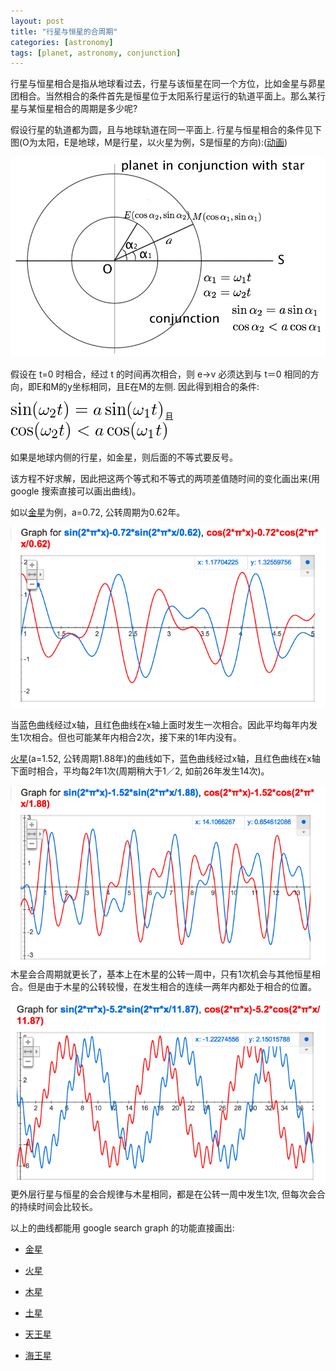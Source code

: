 ```yaml
---
layout: post
title: "行星与恒星的合周期"
categories: [astronomy]
tags: [planet, astronomy, conjunction]
---
```


行星与恒星相合是指从地球看过去，行星与该恒星在同一个方位，比如金星与昴星团相合。当然相合的条件首先是恒星位于太阳系行星运行的轨道平面上。那么某行星与某恒星相合的周期是多少呢? 

假设行星的轨道都为圆，且与地球轨道在同一平面上. 行星与恒星相合的条件见下图(O为太阳，E是地球，M是行星，以火星为例，S是恒星的方向):([动画](http://dayigu.github.com/html/planet_star_conjunction.html))

![行星与恒星相合的条件](/images/planet_star_conjunction.png)

假设在 t=0 时相合，经过 t 的时间再次相合，则 e->v 必须达到与 t＝0 相同的方向，即E和M的y坐标相同，且E在M的左侧. 因此得到相合的条件:

![相合方程](/images/latex/eq_7378894517581845269_2.png)
且
![相合条件](/images/latex/eq_2329005520818939421_2.png)

如果是地球内侧的行星，如金星，则后面的不等式要反号。

该方程不好求解，因此把这两个等式和不等式的两项差值随时间的变化画出来(用 google 搜索直接可以画出曲线)。

如以[金星][1]为例，a=0.72, 公转周期为0.62年。

![金星与恒星的会合](/images/venus_conjunction.png)

当蓝色曲线经过x轴，且红色曲线在x轴上面时发生一次相合。因此平均每年内发生1次相合。但也可能某年内相合2次，接下来的1年内没有。

[火星][2](a=1.52, 公转周期1.88年)的曲线如下，蓝色曲线经过x轴，且红色曲线在x轴下面时相合，平均每2年1次(周期稍大于1／2, 如前26年发生14次)。

![火星与恒星的会合](/images/mars_conjunction.png)								 									
木星会合周期就更长了，基本上在木星的公转一周中，只有1次机会与其他恒星相合。但是由于木星的公转较慢，在发生相合的连续一两年内都处于相合的位置。

![木星与恒星的会合](/images/jupiter_conjunction.png)								 									
更外层行星与恒星的会合规律与木星相同，都是在公转一周中发生1次, 但每次会合的持续时间会比较长。

以上的曲线都能用 google search graph 的功能直接画出:

* [金星][1]
* [火星][2]
* [木星][3]
* [土星][4]
* [天王星][5]
* [海王星][6]

  [1]: http://www.google.com/search?sourceid=chrome&ie=UTF-8&q=sin(2pi*x)-0.72*sin(2pi*x%2F0.62)%2C+cos(2pi*x)-0.72*cos(2pi*x%2F0.62)
  [2]: http://www.google.com/search?sourceid=chrome&ie=UTF-8&q=sin(2*pi*x)-1.52*sin(2*pi*x%2F1.88)%2C+cos(2pi*x)-1.52*cos(2pi*x%2F1.88)
  [3]: http://www.google.com/search?sourceid=chrome&ie=UTF-8&q=sin(2*pi*x)-5.20*sin(2*pi*x%2F11.87)%2C+cos(2pi*x)-5.20*cos(2pi*x%2F11.87)
  [4]: http://www.google.com/search?sourceid=chrome&ie=UTF-8&q=sin(2*pi*x)-9.55*sin(2*pi*x%2F29.53)%2C+cos(2pi*x)-9.55*cos(2pi*x%2F29.53)
  [5]: http://www.google.com/search?sourceid=chrome&ie=UTF-8&q=sin(2*pi*x)-19.26*sin(2*pi*x%2F84.55)%2C+cos(2pi*x)-19.26*cos(2pi*x%2F84.55)
  [6]: http://www.google.com/search?sourceid=chrome&ie=UTF-8&q=sin(2*pi*x)-30.23*sin(2*pi*x%2F166.24)%2C+cos(2pi*x)-30.23*cos(2pi*x%2F166.24)
